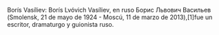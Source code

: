 Borís Vasíliev: Borís Lvóvich Vasíliev, en ruso Борис Львович Васильев (Smolensk, 21 de mayo de 1924 - Moscú, 11 de marzo de 2013),[1]​ fue un escritor, dramaturgo y guionista ruso.
